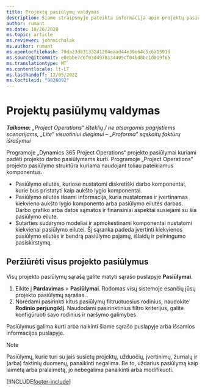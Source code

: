 ```yaml
---
title: Projektų pasiūlymų valdymas
description: Šiame straipsnyje pateikta informacija apie projektų pasiūlymus.
author: rumant
ms.date: 10/26/2020
ms.topic: article
ms.reviewer: johnmichalak
ms.author: rumant
ms.openlocfilehash: 79da23d83133241204eaad44e39e64c5c6a1591d
ms.sourcegitcommit: e0cbbe7c6f03d4978134405cf04bd8bc1d019f65
ms.translationtype: MT
ms.contentlocale: lt-LT
ms.lasthandoff: 12/05/2022
ms.locfileid: "9826092"
---
```

# <a name="manage-project-quotes"></a>Projektų pasiūlymų valdymas

_**Taikoma:** „Project Operations“ išteklių / ne atsargomis pagrįstiems scenarijams, „Lite“ visuotiniui diegimui – „Proforma“ sąskaitų faktūrų išrašymui_

Programoje „Dynamics 365 Project Operations“ projekto pasiūlymai kuriami padėti projekto darbo pasiūlymams kurti. Programoje „Project Operations” projekto pasiūlymo struktūra kuriama naudojant toliau pateikiamus komponentus.

  - Pasiūlymo eilutės, kuriose nustatomi diskretiški darbo komponentai, kurie bus pristatyti kaip aukšto lygio komponentai.
  - Pasiūlymo eilutės išsami informacija, kuria nustatomas ir įvertinamas kiekvieno aukšto lygio komponento arba pasiūlymo eilutės darbas. Darbo grafiko arba datos sąmatos ir finansiniai aspektai susiejami su šia pasiūlymo eilute.
  - Sutarties sudarymo modeliai ir apmokestinami komponentai nustatomi kiekvienai pasiūlymo eilutei. Šį sąranka padeda įvertinti kiekvienos pasiūlymo eilutės ir bendrą pasiūlymo pajamų, išlaidų ir pelningumo pasiskirstymą.

## <a name="view-all-project-quotes"></a>Peržiūrėti visus projekto pasiūlymus

Visų projekto pasiūlymų sąrašą galite matyti sąrašo puslapyje **Pasiūlymai**. 

1. Eikite į **Pardavimas** > **Pasiūlymai**. Rodomas visų sistemoje esančių jūsų projekto pasiūlymų sąrašas. 
2. Norėdami pasirinkti kitus pasiūlymų filtruotuosius rodinius, naudokite **Rodinio perjungiklį**. Naudodami pasirinktinius filtro kriterijus, galite konfigūruoti savo rodinius ir naršymo galimybes.

Pasiūlymus galima kurti arba naikinti šiame sąrašo puslapyje arba išsamios informacijos puslapyje.

 > [!NOTE]
 > Pasiūlymų, kurie turi su jais susietų projektų, užduočių, įvertinimų, žurnalų ir (arba) faktinių duomenų, panaikinti negalima. Be to, uždarius pasiūlymą kaip laimėtą arba pralaimėtą, jo nebegalima panaikinti arba modifikuoti. 


[!INCLUDE[footer-include](../../includes/footer-banner.md)]
